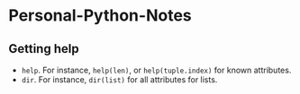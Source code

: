 # Personal-Python-Notes
## Getting help
* `help`. For instance, `help(len)`, or `help(tuple.index)` for known attributes.
* `dir`. For instance, `dir(list)` for all attributes for lists.
